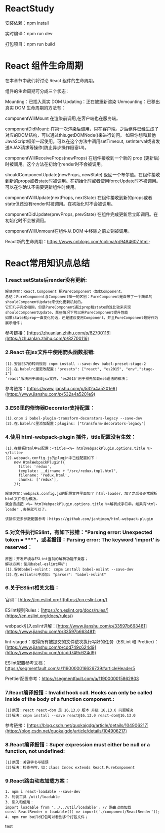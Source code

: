 # ReactStudy

安装依赖：npm install

实时编译：npm run dev

打包项目：npm run build

# React 组件生命周期
在本章节中我们将讨论 React 组件的生命周期。

组件的生命周期可分成三个状态：

Mounting：已插入真实 DOM
Updating：正在被重新渲染
Unmounting：已移出真实 DOM
生命周期的方法有：

componentWillMount 在渲染前调用,在客户端也在服务端。

componentDidMount: 在第一次渲染后调用，只在客户端。之后组件已经生成了对应的DOM结构，可以通过this.getDOMNode()来进行访问。 如果你想和其他JavaScript框架一起使用，可以在这个方法中调用setTimeout, setInterval或者发送AJAX请求等操作(防止异步操作阻塞UI)。

componentWillReceiveProps(newProps) 在组件接收到一个新的 prop (更新后)时被调用。这个方法在初始化render时不会被调用。

shouldComponentUpdate(newProps, newState) 返回一个布尔值。在组件接收到新的props或者state时被调用。在初始化时或者使用forceUpdate时不被调用。 
可以在你确认不需要更新组件时使用。

componentWillUpdate(nextProps, nextState) 在组件接收到新的props或者state但还没有render时被调用。在初始化时不会被调用。

componentDidUpdate(prevProps, prevState) 在组件完成更新后立即调用。在初始化时不会被调用。

componentWillUnmount在组件从 DOM 中移除之前立刻被调用。

React新的生命周期：https://www.cnblogs.com/colima/p/9484607.html;

# React常用知识点总结

### 1.react setState后render没有更新:
```
解决方案：React.Component 把PureComponent 改成Component。
总结：PureComponent与Component唯一的区别：PureComponent是自带了一个简单的shouldComponentUpdate来优化更新机制的。
它们几乎完全相同，但是PureComponent通过prop和state的浅比较来实现shouldComponentUpdate，某些情况下可以用PureComponent提升性能
如果state和prop一直变化的话，还是建议使用Component，并且PureComponent最好作为展示组件；
```
参考链接：[https://zhuanlan.zhihu.com/p/82700116](https://zhuanlan.zhihu.com/p/82700116)

### 2.React 在jsx文件中使用箭头函数报错:
```
(1).安装ES7的转码规则 cnpm install --save-dev babel-preset-stage-2
(2).在.babelrc里更改配置："presets": ["react", "es2015", "env","stage-1"]
‘react’版块用于编译jsx文件，'es2015'用于预先加载es6语法的模块；
```
参考链接：[https://www.jianshu.com/p/532a4a5201e9](https://www.jianshu.com/p/532a4a5201e9)

### 3.ES6里的修饰器Decorator支持配置：
```
(1).cnpm i babel-plugin-transform-decorators-legacy --save-dev
(2).在.babelrc里添加配置：plugins: ["transform-decorators-legacy"]
```

### 4.使用 html-webpack-plugin 插件，title配置没有生效：

```
(1).在模板html中已配置：<title><%= htmlWebpackPlugin.options.title %></title>
(2).webpack.config.js的plugin中已经配置如下：
    new HtmlWebpackPlugin({
      title: 'redux',
      template: __dirname + "/src/redux.tmpl.html",
      filename: 'redux.html',
      chunks: ['redux'],
    });
    
解决方案：webpack.config.js的配置文件里面加了 html-loader，加了之后会正常解析html文件作为模版，
就会直接把 <%= htmlWebpackPlugin.options.title %>解析成字符串。如果有html-loader ,去掉就可以了。

该插件更多参数配置参考：https://github.com/jantimon/html-webpack-plugin
```

### 5.对文件执行ESlint，有如下报错："Parsing error: Unexpected token = ***"，或者报错：Parsing error: The keyword 'import' is reserved：

```
原因：开发环境与ESLint当前的解析功能不兼容；
解决方案：使用babel-eslint解析；
(1).安装babel-eslint： cnpm install babel-eslint --save-dev
(2).在.eslintrc中添加: "parser": "babel-eslint"
```

### 6.关于ESlint相关文档：

官网：[https://cn.eslint.org/](https://cn.eslint.org/)

ESlint规则Rules：[https://cn.eslint.org/docs/rules/](https://cn.eslint.org/docs/rules/)

webpack引入eslint详解：[https://www.jianshu.com/p/33597b663481](https://www.jianshu.com/p/33597b663481)

lint-staged：取得所有被提交的文件依次执行写好的任务（ESLint 和 Prettier）：
[https://www.jianshu.com/p/cdd749c624d9](https://www.jianshu.com/p/cdd749c624d9)

ESlint配置参考文档：https://segmentfault.com/a/1190000016626739#articleHeader5

Prettier配置参考：https://segmentfault.com/a/1190000015862803

### 7.React编译报错：Invalid hook call. Hooks can only be called inside of the body of a function component.:
```
(1)原因：react react-dom 是 16.13.0 版本 升级 16.13.0 问题解决
(2)解决：cnpm install --save react@16.13.0 react-dom@16.13.0
```
参考链接：[https://blog.csdn.net/guokaigdg/article/details/104906217](https://blog.csdn.net/guokaigdg/article/details/104906217)


### 8.React编译报错：Super expression must either be null or a function, not undefined:
```
(1)原因：关键字书写错误
(2)解决：检查书写，如：class Index extends React.PureComponent
```

### 9.React路由动态加载方案：
```
1. npm i react-loadable --save-dev
2. 封装工具 /util/loadable
3. 引入和使用：
import loadable from '../../util/loadable'; // 路由动态加载
const ReactRender = loadable(() => import('./component/ReactRender'));
4. npm run build打包可以看到多个打包文件；
```
test